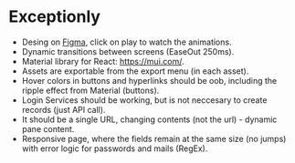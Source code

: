 # Exceptionly
- Desing on [Figma](https://www.figma.com/file/IaWlrItgqsPNrlTe5tqVJJ/Marhamat?node-id=0%3A1), click on play to watch the animations.
- Dynamic transitions between screens (EaseOut 250ms).
- Material library for React: https://mui.com/.
- Assets are exportable from the export menu (in each asset).
- Hover colors in buttons and hyperlinks should be oob, including the ripple effect from Material (buttons).
- Login Services should be working, but is not neccesary to create records (just API call).
- It should be a single URL, changing contents (not the url) - dynamic pane content.
- Responsive page, where the fields remain at the same size (no jumps) with error logic for passwords and mails (RegEx).